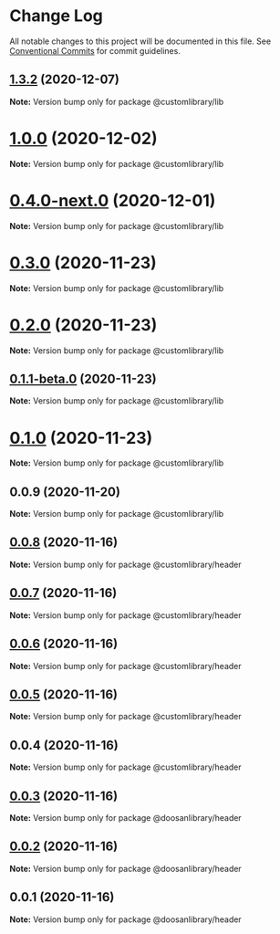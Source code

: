 # Change Log

All notable changes to this project will be documented in this file.
See [Conventional Commits](https://conventionalcommits.org) for commit guidelines.

## [1.3.2](https://github.com/aspulnik/lerna-test/compare/v1.3.1...v1.3.2) (2020-12-07)

**Note:** Version bump only for package @customlibrary/lib





# [1.0.0](https://github.com/aspulnik/lerna-test/compare/@customlibrary/lib@0.4.0-next.0...@customlibrary/lib@1.0.0) (2020-12-02)

**Note:** Version bump only for package @customlibrary/lib





# [0.4.0-next.0](https://github.com/aspulnik/lerna-test/compare/@customlibrary/lib@0.3.0...@customlibrary/lib@0.4.0-next.0) (2020-12-01)

**Note:** Version bump only for package @customlibrary/lib





# [0.3.0](https://github.com/aspulnik/lerna-test/compare/@customlibrary/lib@0.2.0...@customlibrary/lib@0.3.0) (2020-11-23)

**Note:** Version bump only for package @customlibrary/lib





# [0.2.0](https://github.com/aspulnik/lerna-test/compare/@customlibrary/lib@0.1.1-beta.0...@customlibrary/lib@0.2.0) (2020-11-23)

**Note:** Version bump only for package @customlibrary/lib





## [0.1.1-beta.0](https://github.com/aspulnik/lerna-test/compare/@customlibrary/lib@0.1.0...@customlibrary/lib@0.1.1-beta.0) (2020-11-23)

**Note:** Version bump only for package @customlibrary/lib





# [0.1.0](https://github.com/aspulnik/lerna-test/compare/@customlibrary/lib@0.0.9...@customlibrary/lib@0.1.0) (2020-11-23)

**Note:** Version bump only for package @customlibrary/lib





## 0.0.9 (2020-11-20)

**Note:** Version bump only for package @customlibrary/lib





## [0.0.8](https://github.com/aspulnik/lerna-test/compare/@customlibrary/header@0.0.7...@customlibrary/header@0.0.8) (2020-11-16)

**Note:** Version bump only for package @customlibrary/header





## [0.0.7](https://github.com/aspulnik/lerna-test/compare/@customlibrary/header@0.0.6...@customlibrary/header@0.0.7) (2020-11-16)

**Note:** Version bump only for package @customlibrary/header





## [0.0.6](https://github.com/aspulnik/lerna-test/compare/@customlibrary/header@0.0.5...@customlibrary/header@0.0.6) (2020-11-16)

**Note:** Version bump only for package @customlibrary/header





## [0.0.5](https://github.com/aspulnik/lerna-test/compare/@customlibrary/header@0.0.4...@customlibrary/header@0.0.5) (2020-11-16)

**Note:** Version bump only for package @customlibrary/header





## 0.0.4 (2020-11-16)

**Note:** Version bump only for package @customlibrary/header





## [0.0.3](https://github.com/aspulnik/lerna-test/compare/@doosanlibrary/header@0.0.2...@doosanlibrary/header@0.0.3) (2020-11-16)

**Note:** Version bump only for package @doosanlibrary/header





## [0.0.2](https://github.com/aspulnik/lerna-test/compare/@doosanlibrary/header@0.0.1...@doosanlibrary/header@0.0.2) (2020-11-16)

**Note:** Version bump only for package @doosanlibrary/header





## 0.0.1 (2020-11-16)

**Note:** Version bump only for package @doosanlibrary/header
